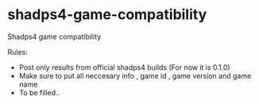 # shadps4-game-compatibility
Shadps4 game compatibility

Rules:

- Post only results from official shadps4 builds (For now it is 0.1.0)
- Make sure to put all neccesary info , game id , game version and game name
- To be filled..
